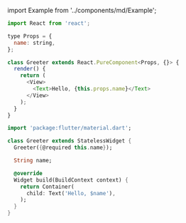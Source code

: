 import Example from '../components/md/Example';

<Example reactnative>

```js
import React from 'react';

type Props = {
  name: string,
};

class Greeter extends React.PureComponent<Props, {}> {
  render() {
    return (
      <View>
        <Text>Hello, {this.props.name}</Text>
      </View>
    );
  }
}
```

</Example>

<Example flutter>

```dart
import 'package:flutter/material.dart';

class Greeter extends StatelessWidget {
  Greeter({@required this.name});

  String name;

  @override
  Widget build(BuildContext context) {
    return Container(
      child: Text('Hello, $name'),
    );
  }
}
```

</Example>
